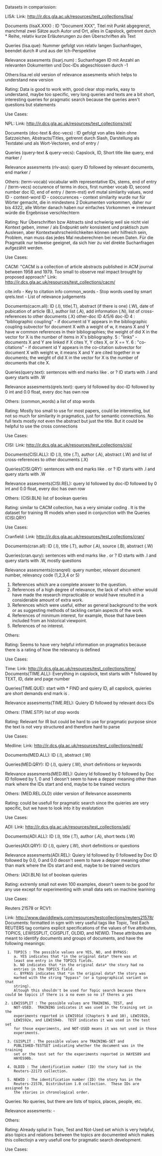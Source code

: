 Datasets in comparission:

LISA:
Link: http://ir.dcs.gla.ac.uk/resources/test_collections/lisa/


Documents (lisaX.XXX) : ID "Document XXX", Titel mit Punkt abgegrenzt, manchmal zwei Sätze auch Autor und Ort, alles in Capslock, getrennt durch * Reihe, relativ kurze Erläuterungen zu den Überschriften als Text

Queries (lisa.que): Nummer gefolgt von relativ langen Suchanfragen, beendet durch # und aus der Ich-Perspektive

Relevance assesments (lisarj.num) : Suchanfragen ID mit Anzahl an relevanten Dokumenten und Doc-IDs abgeschlossen durch -1

Others:lisa.rel old version of relevance assesments which helps to understand new version 

Rating: Data is good to work with, good clear stop marks, easy to understand, maybe too specific, very long queries and texts are a bit short, interesting queries for pragmatic search because the queries aren't questions but statements

Use Cases: 




NPL:
Link: http://ir.dcs.gla.ac.uk/resources/test_collections/npl/

Documents (doc-text & doc-vecs) : ID gefolgt von alles klein ohne Satzzeichen, Abstracts/Titles, getrennt durch Slash, Darstellung als Textdatei und als Wort-Vectoren, end of entry /

Queries (query-text & query-vecs): Capslock, ID, Short title like query, end marker /

Relevance assesments (rlv-ass): query ID followed by relevant documents, end marker /

Others: 
(term-vocab) vocabular with representative IDs, stems, end of entry /
(term-vecs) occurence of terms in docs, first number vocab ID, second number doc ID, end of entry /
(term-mst) evtl mutal similarity values, word ID - context-word ID - cooccurences - context similarity
wurde nur für Wörter gemacht, die in mindestens 2 Dokumenten vorkommen, daher nur bis 4322, alle Wörter danach haben nur einfaches Vorkommen => irrelevant würde die Ergebnisse verschlechtern

Rating: Nur Überschriften bzw Abtracts sind schwierig weil sie nicht viel Kontext geben, immer / als Endpunkt sehr konsistent und praktisch zum Auslesen, aber Kontextwahrscheinlichkeiten können sehr hilfreich sein, Problem, man muss das jedes Mal neuberechnen bei neuen Daten. Für die Pragmatik nur teilweise geeignet, da sich hier zu viel direkte Suchanfragen aufgezählt werden.

Use Cases:




CACM:
"CACM is a collection of article abstracts published in ACM journal between 1958 and 1979. Too small to observe real impact brought by proposed approach"
Link: http://ir.dcs.gla.ac.uk/resources/test_collections/cacm/

cite.info - Key to citation info
common_words - Stop words used by smart
qrels.text - List of relevance judgements

Documents(cacm.all): ID (.I), title(.T), abstract (if there is one) (.W), date of pubication of article (B.), author list (.A), add information (.N), list of cross-references to other documents (.X)
other-doc ID 4/5/6 doc-ID
4 : "bibliographic coupling" - if document id Y appears in the bibliographic
    coupling subvector for document X with a weight of w, it means X
    and Y have w common references in their bibliographies; the weight
    of did X in the vector for X is the number of items in X's bibliography.
5 : "links" - documents X and Y are linked if X cites Y, Y cites X, or
    X == Y.
6 : "co-citations" - if document id Y appears in the co-citation subvector
    for document X with weight w, it means X and Y are cited together in
    w documents; the weight of did X in the vector for X is the number
    of documents that cite X.

Queries(query.text): sentences with end marks like . or ? ID starts with .I and query starts with .W

Relevance assesments(qrels.text): query Id followed by doc-ID followed by 0 int and 0.0 float, every doc has own row 

Others: (common_words) a list of stop words

Rating: Mostly too small to use for most papers, could be interesting, but not so much for similarity in pragmatics, just for semantic connections. No full texts mostly not even the abstract but just the title. But it could be helpful to use the cross connections

Use Cases:




CISI:
Link: http://ir.dcs.gla.ac.uk/resources/test_collections/cisi/

Documents(CISI.ALL): ID (.I), title (.T), author (.A), abstract (.W) and list of cross-references to other documents (.X)

Queries(CISI.QRY): sentences with end marks like . or ? ID starts with .I and query starts with .W

Relevance assesments(CISI.REL): query Id followed by doc-ID followed by 0 int and 0.0 float, every doc has own row 

Others: (CISI.BLN) list of boolean queries 

Rating: similar to CACM collection, has a very simialar coding . It is the dataset for training IR models when used in conjunction with the Queries (CISI.QRY)

Use Cases:




Cranfield:
Link: http://ir.dcs.gla.ac.uk/resources/test_collections/cran/

Documents(cran.all): ID (.I), title (.T), author (.A), source (.B), abstract (.W)

Queries(cran.qury): sentences with end marks like . or ? ID starts with .I and query starts with .W, mostly questions

Relevance assesments(cranqrel): query number, relevant document number, relevancy code (1,2,3,4 or 5)
 1.  References which are a complete answer to the question.
 2.  References of a high degree of relevance, the lack of which
     either would have made the research impracticable or would
     have resulted in a considerable amount of extra work.
3.  References which were useful, either as general background
     to the work or as suggesting methods of tackling certain aspects
     of the work.
4.  References of minimum interest, for example, those that have been
     included from an historical viewpoint.
5.  References of no interest.

Others:

Rating: Seems to have very helpful information on pragmatics because there is a rating of how the relevancy is defined

Use Cases:




Time:
Link: http://ir.dcs.gla.ac.uk/resources/test_collections/time/
Documents(TIME.ALL): Everything in capslock, text starts with * followed by TEXT, ID, date and page number

Queries(TIME.QUE): start with * FIND and quiery ID, all capslock, quieries are short demands end mark is .

Relevance assesments(TIME.REL): Quiery ID followed by relevant docs IDs

Others: (TIME.STP) list of stop words

Rating: Relevant for IR but could be hard to use for pragmatic purpose since the text is not very structured and therefore hard to parse

Use Cases:




Medline:
Link: http://ir.dcs.gla.ac.uk/resources/test_collections/medl/

Documents(MED.ALL): ID (.I), abstract (.W)

Queries(MED.QRY): ID (.I), quiery (.W), short definitions or keywords

Relevance assesments(MED.REL): Quiery Id followed by 0 followed by Doc ID followed by 1, 0 and 1 deosn't seem to have a depper meaning other than mark where the IDs start and end, maybe to be trained vectors

Others: (MED.REL.OLD) older version of Relevance assesments

Rating: could be usefull for pragmatic search since the quieries are very specific, but we have to look into it by evalutation

Use Cases:




ADI:
Link: http://ir.dcs.gla.ac.uk/resources/test_collections/adi/

Documents(ADI.ALL): ID (.I), title (.T), author (.A), short texts (.W)

Queries(ADI.QRY): ID (.I), quiery (.W), short definitions or questions

Relevance assesments(ADI.REL): Quiery Id followed by 0 followed by Doc ID followed by 0.0, 0 and 0.0 deosn't seem to have a depper meaning other than mark where the IDs start and end, maybe to be trained vectors

Others: (ADI.BLN) list of boolean quieries

Rating: extremly small not even 100 examples, doesn't seem to be good for any use except for experimenting with small data sets on machine learining

Use Cases:


Reuters 21578 or RCV1:

Link: http://www.daviddlewis.com/resources/testcollections/reuters21578/
Documents: formatted in sgm with very useful tags like Topic, Test
Each REUTERS tag contains explicit specifications of the values
of five attributes, TOPICS, LEWISSPLIT, CGISPLIT, OLDID, and NEWID.
These attributes are meant to identify documents and groups of 
documents, and have the following meanings: 

     1. TOPICS : The possible values are YES, NO, and BYPASS:
        a. YES indicates that *in the original data* there was at
		least one entry in the TOPICS fields.
        b. NO indicates that *in the original data* the story had no
		entries in the TOPICS field.
        c. BYPASS indicates that *in the original data* the story was
		marked with the string "bypass" (or a typographical variant on that
		string).
		Altough this shouldn't be used for Topic search because there could be topics if there is a no even so no if theres a yes

    2. LEWISSPLIT : The possible values are TRAINING, TEST, and
		NOT-USED.  TRAINING indicates it was used in the training set in the
		experiments reported in LEWIS91d (Chapters 9 and 10), LEWIS92b,
		LEWIS92e, and LEWIS94b.  TEST indicates it was used in the test set
		for those experiments, and NOT-USED means it was not used in those
		experiments.

     3. CGISPLIT : The possible values are TRAINING-SET and
		PUBLISHED-TESTSET indicating whether the document was in the training
		set or the test set for the experiments reported in HAYES89 and
		HAYES90b.

     4. OLDID : The identification number (ID) the story had in the
		Reuters-22173 collection.

     5. NEWID : The identification number (ID) the story has in the
		Reuters-21578, Distribution 1.0 collection.  These IDs are assigned to
		the stories in chronological order.


Queries: No queries, but there are lists of topics, places, people, etc.

Relevance assesments: -

Others:

Rating: Already spliut in Train, Test and Not-Used set which is very helpful, also topics and relations between the topics are documented which makes this collectiojn a very usefull one for pragmatic search development. 

Use Cases: